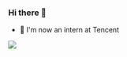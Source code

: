 ### Hi there 👋

<!--
**wnkai/wnkai** is a ✨ _special_ ✨ repository because its `README.md` (this file) appears on your GitHub profile.

Here are some ideas to get you started:

- 🔭 I’m currently working on ...
- 🌱 I’m currently learning ...
- 👯 I’m looking to collaborate on ...
- 🤔 I’m looking for help with ...
- 💬 Ask me about ...
- 📫 How to reach me: ...
- 😄 Pronouns: ...
- ⚡ Fun fact: ...
-->

- 🔭 I'm now an intern at Tencent

[![](https://github-readme-stats.vercel.app/api?username=wnkai&show_icons=true&title_color=fff&icon_color=79ff97&text_color=9f9f9f&bg_color=151515)]()
